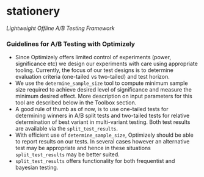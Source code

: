 # stationery
_Lightweight Offline A/B Testing Framework_


### Guidelines for A/B Testing with Optimizely
+ Since Optimizely offers limited control of experiments (power, significance etc) we design our experiments with care using appropriate tooling. Currently, the focus of our test designs is to determine evaluation criteria (one-tailed vs two-tailed) and test horizon.
+ We use the `determine_sample_size` tool to compute minimum sample size required to achieve desired level of significance and measure the minimum desired effect. More description on input parameters for this tool are described below in the Toolbox section.
+ A good rule of thumb as of now, is to use one-tailed tests for determining winners in A/B split tests and two-tailed tests for relative determination of best variant in multi-variant testing. Both test results are available via the `split_test_results`.
+ With efficient use of `determine_sample_size`, Optimizely should be able to report results on our tests. In several cases however an alternative test may be appropriate and hence in these situations `split_test_results` may be better suited.
+ `split_test_results` offers functionality for both frequentist and bayesian testing.
